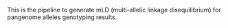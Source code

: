 This is the pipeline to generate mLD (multi-allelic linkage disequilibrium) for pangenome alleles genotyping results. 

